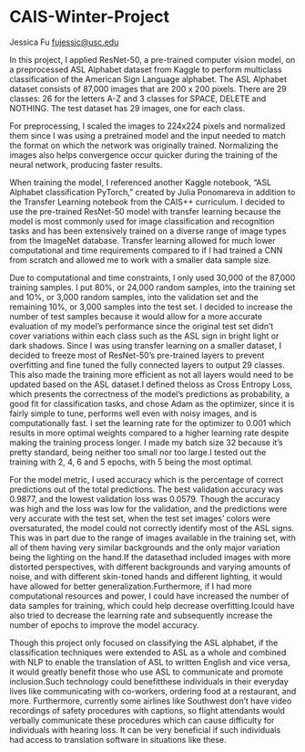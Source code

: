 # CAIS-Winter-Project
Jessica Fu
fujessic@usc.edu

In this project, I applied ResNet-50, a pre-trained computer vision model, on a preprocessed
ASL Alphabet dataset from Kaggle to perform multiclass classification of the American Sign
Language alphabet. The ASL Alphabet dataset consists of 87,000 images that are 200 x 200 pixels.
There are 29 classes: 26 for the letters A-Z and 3 classes for SPACE, DELETE and NOTHING. The
test dataset has 29 images, one for each class.

For preprocessing, I scaled the images to 224x224 pixels and normalized them since I was
using a pretrained model and the input needed to match the format on which the network was
originally trained. Normalizing the images also helps convergence occur quicker during the training
of the neural network, producing faster results.

When training the model, I referenced another Kaggle notebook, “ASL Alphabet
classification PyTorch,” created by Julia Ponomareva in addition to the Transfer Learning notebook
from the CAIS++ curriculum. I decided to use the pre-trained ResNet-50 model with transfer learning
because the model is most commonly used for image classification and recognition tasks and has been
extensively trained on a diverse range of image types from the ImageNet database. Transfer learning
allowed for much lower computational and time requirements compared to if I had trained a CNN
from scratch and allowed me to work with a smaller data sample size.

Due to computational and time constraints, I only used 30,000 of the 87,000 training samples.
I put 80%, or 24,000 random samples, into the training set and 10%, or 3,000 random samples, into
the validation set and the remaining 10%, or 3,000 samples into the test set. I decided to increase the
number of test samples because it would allow for a more accurate evaluation of my model’s
performance since the original test set didn’t cover variations within each class such as the ASL sign
in bright light or dark shadows. Since I was using transfer learning on a smaller dataset, I decided to
freeze most of ResNet-50’s pre-trained layers to prevent overfitting and fine tuned the fully connected
layers to output 29 classes. This also made the training more efficient as not all layers would need to
be updated based on the ASL dataset.I defined theloss as Cross Entropy Loss, which presents the
correctness of the model’s predictions as probability, a good fit for classification tasks, and chose
Adam as the optimizer, since it is fairly simple to tune, performs well even with noisy images, and is
computationally fast. I set the learning rate for the optimizer to 0.001 which results in more optimal
weights compared to a higher learning rate despite making the training process longer. I made my
batch size 32 because it’s pretty standard, being neither too small nor too large.I tested out the
training with 2, 4, 6 and 5 epochs, with 5 being the most optimal.

For the model metric, I used accuracy which is the percentage of correct predictions out of
the total predictions. The best validation accuracy was 0.9877, and the lowest validation loss was
0.0579. Though the accuracy was high and the loss was low for the validation, and the predictions
were very accurate with the test set, when the test set images’ colors were oversaturated, the model
could not correctly identify most of the ASL signs. This was in part due to the range of images
available in the training set, with all of them having very similar backgrounds and the only major
variation being the lighting on the hand.If the datasethad included images with more distorted
perspectives, with different backgrounds and varying amounts of noise, and with different skin-toned
hands and different lighting, it would have allowed for better generalization.Furthermore, if I had
more computational resources and power, I could have increased the number of data samples for
training, which could help decrease overfitting.Icould have also tried to decrease the learning rate
and subsequently increase the number of epochs to improve the model accuracy.

Though this project only focused on classifying the ASL alphabet, if the classification
techniques were extended to ASL as a whole and combined with NLP to enable the translation of
ASL to written English and vice versa, it would greatly benefit those who use ASL to communicate
and promote inclusion.Such technology could benefitthese individuals in their everyday lives like
communicating with co-workers, ordering food at a restaurant, and more. Furthermore, currently
some airlines like Southwest don’t have video recordings of safety procedures with captions, so flight
attendants would verbally communicate these procedures which can cause difficulty for individuals
with hearing loss. It can be very beneficial if such individuals had access to translation software in
situations like these.
